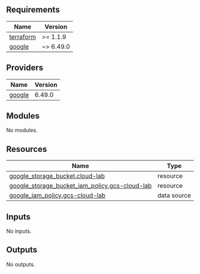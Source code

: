 <!-- BEGIN_TF_DOCS -->
## Requirements

| Name | Version |
|------|---------|
| <a name="requirement_terraform"></a> [terraform](#requirement\_terraform) | >= 1.1.9 |
| <a name="requirement_google"></a> [google](#requirement\_google) | ~> 6.49.0 |

## Providers

| Name | Version |
|------|---------|
| <a name="provider_google"></a> [google](#provider\_google) | 6.49.0 |

## Modules

No modules.

## Resources

| Name | Type |
|------|------|
| [google_storage_bucket.cloud-lab](https://registry.terraform.io/providers/hashicorp/google/latest/docs/resources/storage_bucket) | resource |
| [google_storage_bucket_iam_policy.gcs-cloud-lab](https://registry.terraform.io/providers/hashicorp/google/latest/docs/resources/storage_bucket_iam_policy) | resource |
| [google_iam_policy.gcs-cloud-lab](https://registry.terraform.io/providers/hashicorp/google/latest/docs/data-sources/iam_policy) | data source |

## Inputs

No inputs.

## Outputs

No outputs.
<!-- END_TF_DOCS -->